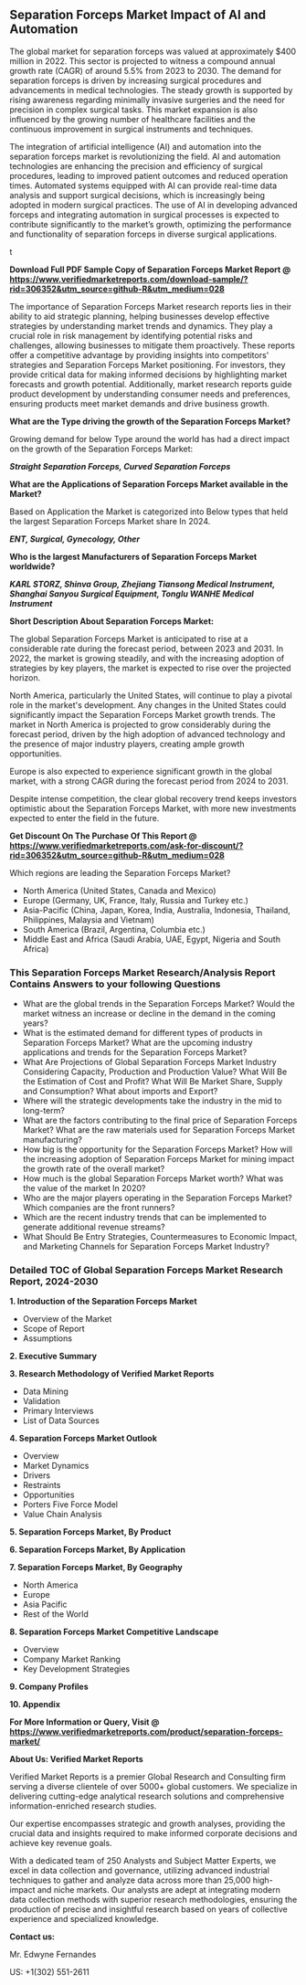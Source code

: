 <h2>Separation Forceps Market Impact of AI and Automation</h2><p>The global market for separation forceps was valued at approximately $400 million in 2022. This sector is projected to witness a compound annual growth rate (CAGR) of around 5.5% from 2023 to 2030. The demand for separation forceps is driven by increasing surgical procedures and advancements in medical technologies. The steady growth is supported by rising awareness regarding minimally invasive surgeries and the need for precision in complex surgical tasks. This market expansion is also influenced by the growing number of healthcare facilities and the continuous improvement in surgical instruments and techniques.</p><p>The integration of artificial intelligence (AI) and automation into the separation forceps market is revolutionizing the field. AI and automation technologies are enhancing the precision and efficiency of surgical procedures, leading to improved patient outcomes and reduced operation times. Automated systems equipped with AI can provide real-time data analysis and support surgical decisions, which is increasingly being adopted in modern surgical practices. The use of AI in developing advanced forceps and integrating automation in surgical processes is expected to contribute significantly to the market’s growth, optimizing the performance and functionality of separation forceps in diverse surgical applications.</p>t</p><p id="" class=""><strong>Download Full PDF Sample Copy of Separation Forceps Market Report @ <a href="https://www.verifiedmarketreports.com/download-sample/?rid=306352&utm_source=github-R&utm_medium=028" target="_blank">https://www.verifiedmarketreports.com/download-sample/?rid=306352&utm_source=github-R&utm_medium=028</a></strong></p><p>The importance of&nbsp;Separation Forceps Market research reports lies in their ability to aid strategic planning, helping businesses develop effective strategies by understanding market trends and dynamics. They play a crucial role in risk management by identifying potential risks and challenges, allowing businesses to mitigate them proactively. These reports offer a competitive advantage by providing insights into competitors' strategies and Separation Forceps Market positioning. For investors, they provide critical data for making informed decisions by highlighting market forecasts and growth potential. Additionally, market research reports guide product development by understanding consumer needs and preferences, ensuring products meet market demands and drive business growth.</p><p><strong>What are the&nbsp;Type driving the growth of the Separation Forceps Market?</strong></p><p id="" class="">Growing demand for below Type around the world has had a direct impact on the growth of the Separation Forceps Market:</p><em><strong>Straight Separation Forceps, Curved Separation Forceps</strong></em></p><strong>What are the&nbsp;Applications&nbsp;of Separation Forceps Market available in the Market?</strong></p><p id="" class="">Based on Application the Market is categorized into Below types that held the largest Separation Forceps Market share In 2024.</p><em><strong>ENT, Surgical, Gynecology, Other</strong></em></p><strong>Who is the largest Manufacturers of Separation Forceps Market worldwide?</strong></p><p><em><strong>KARL STORZ, Shinva Group, Zhejiang Tiansong Medical Instrument, Shanghai Sanyou Surgical Equipment, Tonglu WANHE Medical Instrument</strong></em></p><p id="" class=""><strong>Short Description About Separation Forceps Market:</strong></p><p>The global Separation Forceps Market is anticipated to rise at a considerable rate during the forecast period, between 2023 and 2031. In 2022, the market is growing steadily, and with the increasing adoption of strategies by key players, the market is expected to rise over the projected horizon.</p><p>North America, particularly the United States, will continue to play a pivotal role in the market's development. Any changes in the United States could significantly impact the Separation Forceps Market growth trends. The market in North America is projected to grow considerably during the forecast period, driven by the high adoption of advanced technology and the presence of major industry players, creating ample growth opportunities.</p><p>Europe is also expected to experience significant growth in the global market, with a strong CAGR during the forecast period from 2024 to 2031.</p><p>Despite intense competition, the clear global recovery trend keeps investors optimistic about the Separation Forceps Market, with more new investments expected to enter the field in the future.</p><p id="" class=""><strong>Get Discount On The Purchase Of This Report @ <a href="https://www.verifiedmarketreports.com/ask-for-discount/?rid=306352&utm_source=github-R&utm_medium=028" target="_blank">https://www.verifiedmarketreports.com/ask-for-discount/?rid=306352&utm_source=github-R&utm_medium=028</a></strong></p>Which regions are leading the Separation Forceps Market?</p><ul><li>North America (United States, Canada and Mexico)</li><li>Europe (Germany, UK, France, Italy, Russia and Turkey etc.)</li><li>Asia-Pacific (China, Japan, Korea, India, Australia, Indonesia, Thailand, Philippines, Malaysia and Vietnam)</li><li>South America (Brazil, Argentina, Columbia etc.)</li><li>Middle East and Africa (Saudi Arabia, UAE, Egypt, Nigeria and South Africa)</li></ul><h3 id="" class="">This Separation Forceps Market Research/Analysis Report Contains Answers to your following Questions</h3><ul><li>What are the global trends in the Separation Forceps Market? Would the market witness an increase or decline in the demand in the coming years?</li><li>What is the estimated demand for different types of products in Separation Forceps Market? What are the upcoming industry applications and trends for the Separation Forceps Market?</li><li>What Are Projections of Global Separation Forceps Market Industry Considering Capacity, Production and Production Value? What Will Be the Estimation of Cost and Profit? What Will Be Market Share, Supply and Consumption? What about imports and Export?</li><li>Where will the strategic developments take the industry in the mid to long-term?</li><li>What are the factors contributing to the final price of Separation Forceps Market? What are the raw materials used for Separation Forceps Market manufacturing?</li><li>How big is the opportunity for the Separation Forceps Market? How will the increasing adoption of Separation Forceps Market for mining impact the growth rate of the overall market?</li><li>How much is the global Separation Forceps Market worth? What was the value of the market In 2020?</li><li>Who are the major players operating in the Separation Forceps Market? Which companies are the front runners?</li><li>Which are the recent industry trends that can be implemented to generate additional revenue streams?</li><li>What Should Be Entry Strategies, Countermeasures to Economic Impact, and Marketing Channels for Separation Forceps Market Industry?</li></ul><h3 id="" class="">Detailed TOC of Global Separation Forceps Market Research Report, 2024-2030</h3><p id="" class=""><strong>1. Introduction of the Separation Forceps Market</strong></p><ul><li>Overview of the Market</li><li>Scope of Report</li><li>Assumptions</li></ul><p id="" class=""><strong>2. Executive Summary</strong></p><p id="" class=""><strong>3. Research Methodology of Verified Market Reports</strong></p><ul><li>Data Mining</li><li>Validation</li><li>Primary Interviews</li><li>List of Data Sources</li></ul><p id="" class=""><strong>4. Separation Forceps Market Outlook</strong></p><ul><li>Overview</li><li>Market Dynamics</li><li>Drivers</li><li>Restraints</li><li>Opportunities</li><li>Porters Five Force Model</li><li>Value Chain Analysis</li></ul><p id="" class=""><strong>5. Separation Forceps Market, By Product</strong></p><p id="" class=""><strong>6. Separation Forceps Market, By Application</strong></p><p id="" class=""><strong>7. Separation Forceps Market, By Geography</strong></p><ul><li>North America</li><li>Europe</li><li>Asia Pacific</li><li>Rest of the World</li></ul><p id="" class=""><strong>8. Separation Forceps Market Competitive Landscape</strong></p><ul><li>Overview</li><li>Company Market Ranking</li><li>Key Development Strategies</li></ul><p id="" class=""><strong>9. Company Profiles</strong></p><p id="" class=""><strong>10. Appendix</strong></p><p id="" class=""><strong>For More Information or Query, Visit @ <a href="https://www.verifiedmarketreports.com/product/separation-forceps-market/" target="_blank">https://www.verifiedmarketreports.com/product/separation-forceps-market/</a></strong></p><p id="" class=""><strong>About Us: Verified Market Reports</strong></p><p id="" class="">Verified Market Reports is a premier Global Research and Consulting firm serving a diverse clientele of over 5000+ global customers. We specialize in delivering cutting-edge analytical research solutions and comprehensive information-enriched research studies.</p><p id="" class="">Our expertise encompasses strategic and growth analyses, providing the crucial data and insights required to make informed corporate decisions and achieve key revenue goals.</p><p id="" class="">With a dedicated team of 250 Analysts and Subject Matter Experts, we excel in data collection and governance, utilizing advanced industrial techniques to gather and analyze data across more than 25,000 high-impact and niche markets. Our analysts are adept at integrating modern data collection methods with superior research methodologies, ensuring the production of precise and insightful research based on years of collective experience and specialized knowledge.</p><p id="" class=""><strong>Contact us:</strong></p><p id="" class="">Mr. Edwyne Fernandes</p><p id="" class="">US: +1(302) 551-2611</p>